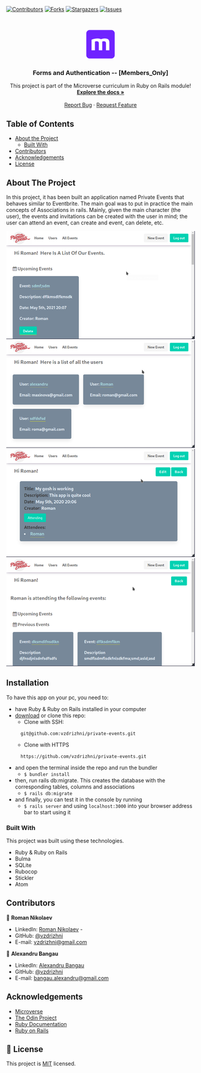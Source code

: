 <!--
*** Thanks for checking out this README Template. If you have a suggestion that would
*** make this better, please fork the repo and create a pull request or simply open
*** an issue with the tag "enhancement".
*** Thanks again! Now go create something AMAZING! :D
-->

<!-- PROJECT SHIELDS -->
<!--
*** I'm using markdown "reference style" links for readability.
*** Reference links are enclosed in brackets [ ] instead of parentheses ( ).
*** See the bottom of this document for the declaration of the reference variables
*** for contributors-url, forks-url, etc. This is an optional, concise syntax you may use.
*** https://www.markdownguide.org/basic-syntax/#reference-style-links
-->
[![Contributors][contributors-shield]][contributors-url]
[![Forks][forks-shield]][forks-url]
[![Stargazers][stars-shield]][stars-url]
[![Issues][issues-shield]][issues-url]


<!-- PROJECT LOGO -->
<br />
<p align="center">
  <a href="https://github.com/vzdrizhni/private-events">
    <img src="app/assets/images/microverse.png" alt="Logo" width="80" height="80">
  </a>

  <h3 align="center">Forms and Authentication -- [Members_Only]</h3>

  <p align="center">
    This project is part of the Microverse curriculum in Ruby on Rails module!
    <br />
    <a href="https://github.com/vzdrizhni/private-events"><strong>Explore the docs »</strong></a>
    <br />
    <br />
    <a href="https://github.com/vzdrizhni/private-events/issues">Report Bug</a>
    ·
    <a href="https://github.com/vzdrizhni/private-events/issues">Request Feature</a>
  </p>
</p>

<!-- TABLE OF CONTENTS -->
## Table of Contents

* [About the Project](#about-the-project)
  * [Built With](#built-with)
* [Contributors](#contributors)
* [Acknowledgements](#acknowledgements)
* [License](#license)

<!-- ABOUT THE PROJECT -->
## About The Project

In this project, it has been built an application named Private Events that behaves similar to Eventbrite. The main goal was to put in practice the main concepts of Associations in rails. Mainly, given the main character (the user), the events and invitations can be created with the user in mind; the user can attend an event, can create and event, can delete, etc.

![Login](app/assets/images/all_events.png)
![Sign Up](app/assets/images/all_users.png)
![New Post](app/assets/images/sing_event.png)
![SignedIn Posts](app/assets/images/single_user.png)

<!-- INSTALLATION -->
## Installation

To have this app on your pc, you need to:
* have Ruby & Ruby on Rails installed in your computer
* [download](https://github.com/vzdrizhni/private-events/archive/develop.zip) or clone this repo:
  - Clone with SSH:
  ```
    git@github.com:vzdrizhni/private-events.git
  ```
  - Clone with HTTPS
  ```
    https://github.com/vzdrizhni/private-events.git
  ```
* and open the terminal inside the repo and run the bundler
  - ```$ bundler install```
* then, run rails db:migrate. This creates the database with the corresponding tables, columns and associations
  - ```$ rails db:migrate```
* and finally, you can test it in the console by running
  - ```$ rails server``` and using ```localhost:3000``` into your browser address bar to start using it

### Built With
This project was built using these technologies.
* Ruby & Ruby on Rails
* Bulma
* SQLite
* Rubocop
* Stickler
* Atom

<!-- CONTACT -->
## Contributors

👤 **Roman Nikolaev**

- LinkedIn: [Roman Nikolaev](https://www.linkedin.com/in/roman-nikolaev-65b639197/) -
- GitHub: [@vzdrizhni](https://github.com/vzdrizhni)
- E-mail: vzdrizhni@gmail.com

👤 **Alexandru Bangau**

- LinkedIn: [Alexandru Bangau](https://www.linkedin.com/in/alexandru-bangau/)
- GitHub: [@vzdrizhni](https://github.com/vzdrizhni)
- E-mail: bangau.alexandru@gmail.com


<!-- ACKNOWLEDGEMENTS -->
## Acknowledgements
* [Microverse](https://www.microverse.org/)
* [The Odin Project](https://www.theodinproject.com/)
* [Ruby Documentation](https://www.ruby-lang.org/en/documentation/)
* [Ruby on Rails](https://rubyonrails.org/)

<!-- MARKDOWN LINKS & IMAGES -->
<!-- https://www.markdownguide.org/basic-syntax/#reference-style-links -->
[contributors-shield]: https://img.shields.io/github/contributors/vzdrizhni/private-events.svg?style=flat-square
[contributors-url]: https://github.com/vzdrizhni/private-events/graphs/contributors
[forks-shield]: https://img.shields.io/github/forks/vzdrizhni/private-events.svg?style=flat-square
[forks-url]: https://github.com/vzdrizhni/private-events/network/members
[stars-shield]: https://img.shields.io/github/stars/vzdrizhni/private-events.svg?style=flat-square
[stars-url]: https://github.com/vzdrizhni/private-events/stargazers
[issues-shield]: https://img.shields.io/github/issues/vzdrizhni/private-events.svg?style=flat-square
[issues-url]: https://github.com/vzdrizhni/private-events/issues

## 📝 License

This project is [MIT](https://opensource.org/licenses/MIT) licensed.
